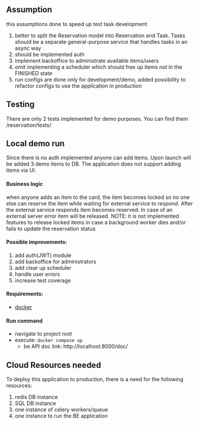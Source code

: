## Assumption
this assumptions done to speed up test task development
1. better to split the Reservation model into Reservation and Task. Tasks should be a separate general-purpose service that handles tasks in an async way 
2. should be implemented auth
3. implement backoffice to administrate available items/users
4. omit implementing a scheduler which should free up items not in the FINISHED state
5. run configs are done only for development/demo, added possibility to refactor configs to use the application in production

## Testing
There are only 2 tests implemented for demo purposes. 
You can find them <project root>/reservation/tests/

## Local demo run
Since there is no auth implemented anyone can add items. 
Upon launch will be added 3 demo items to DB. The application does not support adding items via UI. 

#### Business logic
when anyone adds an item to the card, the item becomes locked so no one else 
can reserve the item while waiting for external service to respond. After the 
external service responds item becomes reserved. In case of an external server 
error item will be released.
NOTE: it is not implemented features to release locked items in case a 
background worker dies and/or fails to update the reservation status

#### Possible improvements:
1. add auth(JWT) module
2. add backoffice for administrators
3. add clear up scheduler
4. handle user errors
5. increase test coverage

#### Requirements:
* [docker](https://www.docker.com/)

#### Run command
* navigate to project root
* execute: `docker compose up`
    * be API doc link: http://localhost:8000/doc/

## Cloud Resources needed
To deploy this application to production, there is a need for the following resources:
1. redis DB instance
2. SQL DB instance
3. one instance of celery workers/queue
4. one instance to run the BE application
